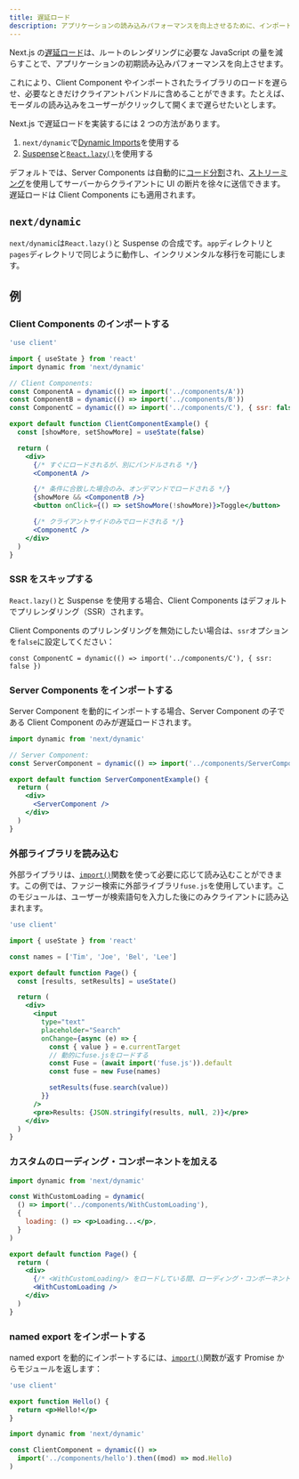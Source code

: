 ```yaml
---
title: 遅延ロード
description: アプリケーションの読み込みパフォーマンスを向上させるために、インポートされたライブラリとReactコンポーネントを遅延読み込みしてください。
---
```


Next.js の[遅延ロード](https://developer.mozilla.org/en-US/docs/Web/Performance/Lazy_loading)は、ルートのレンダリングに必要な JavaScript の量を減らすことで、アプリケーションの初期読み込みパフォーマンスを向上させます。

これにより、Client Component やインポートされたライブラリのロードを遅らせ、必要なときだけクライアントバンドルに含めることができます。たとえば、モーダルの読み込みをユーザーがクリックして開くまで遅らせたいとします。

Next.js で遅延ロードを実装するには 2 つの方法があります。

1. `next/dynamic`で[Dynamic Imports](#nextdynamic)を使用する
2. [Suspense](https://ja.react.dev/reference/react/Suspense)と[`React.lazy()`](https://ja.react.dev/reference/react/lazy)を使用する

デフォルトでは、Server Components は自動的に[コード分割](https://developer.mozilla.org/en-US/docs/Glossary/Code_splitting)され、[ストリーミング](/docs/app-router/building-your-application/routing/loading-ui-and-streaming)を使用してサーバーからクライアントに UI の断片を徐々に送信できます。遅延ロードは Client Components にも適用されます。

## `next/dynamic`

`next/dynamic`は`React.lazy()`と Suspense の合成です。`app`ディレクトリと`pages`ディレクトリで同じように動作し、インクリメンタルな移行を可能にします。

## 例

### Client Components のインポートする

```jsx title="app/page.js"
'use client'

import { useState } from 'react'
import dynamic from 'next/dynamic'

// Client Components:
const ComponentA = dynamic(() => import('../components/A'))
const ComponentB = dynamic(() => import('../components/B'))
const ComponentC = dynamic(() => import('../components/C'), { ssr: false })

export default function ClientComponentExample() {
  const [showMore, setShowMore] = useState(false)

  return (
    <div>
      {/* すぐにロードされるが、別にバンドルされる */}
      <ComponentA />

      {/* 条件に合致した場合のみ、オンデマンドでロードされる */}
      {showMore && <ComponentB />}
      <button onClick={() => setShowMore(!showMore)}>Toggle</button>

      {/* クライアントサイドのみでロードされる */}
      <ComponentC />
    </div>
  )
}
```

### SSR をスキップする

`React.lazy()`と Suspense を使用する場合、Client Components はデフォルトでプリレンダリング（SSR）されます。

Client Components のプリレンダリングを無効にしたい場合は、`ssr`オプションを`false`に設定してください：

```tsx
const ComponentC = dynamic(() => import('../components/C'), { ssr: false })
```

### Server Components をインポートする

Server Component を動的にインポートする場合、Server Component の子である Client Component のみが遅延ロードされます。

```jsx title="app/page.js"
import dynamic from 'next/dynamic'

// Server Component:
const ServerComponent = dynamic(() => import('../components/ServerComponent'))

export default function ServerComponentExample() {
  return (
    <div>
      <ServerComponent />
    </div>
  )
}
```

### 外部ライブラリを読み込む

外部ライブラリは、[`import()`](https://developer.mozilla.org/en-US/docs/Web/JavaScript/Reference/Operators/import)関数を使って必要に応じて読み込むことができます。この例では、ファジー検索に外部ライブラリ`fuse.js`を使用しています。このモジュールは、ユーザーが検索語句を入力した後にのみクライアントに読み込まれます。

```jsx title="app/page.js"
'use client'

import { useState } from 'react'

const names = ['Tim', 'Joe', 'Bel', 'Lee']

export default function Page() {
  const [results, setResults] = useState()

  return (
    <div>
      <input
        type="text"
        placeholder="Search"
        onChange={async (e) => {
          const { value } = e.currentTarget
          // 動的にfuse.jsをロードする
          const Fuse = (await import('fuse.js')).default
          const fuse = new Fuse(names)

          setResults(fuse.search(value))
        }}
      />
      <pre>Results: {JSON.stringify(results, null, 2)}</pre>
    </div>
  )
}
```

### カスタムのローディング・コンポーネントを加える

```jsx title="app/page.js"
import dynamic from 'next/dynamic'

const WithCustomLoading = dynamic(
  () => import('../components/WithCustomLoading'),
  {
    loading: () => <p>Loading...</p>,
  }
)

export default function Page() {
  return (
    <div>
      {/* <WithCustomLoading/> をロードしている間、ローディング・コンポーネントがレンダリングされる */}
      <WithCustomLoading />
    </div>
  )
}
```

### named export をインポートする

named export を動的にインポートするには、[`import()`](https://developer.mozilla.org/en-US/docs/Web/JavaScript/Reference/Operators/import)関数が返す Promise からモジュールを返します：

```jsx title="components/hello.js"
'use client'

export function Hello() {
  return <p>Hello!</p>
}
```

```jsx title="app/page.js"
import dynamic from 'next/dynamic'

const ClientComponent = dynamic(() =>
  import('../components/hello').then((mod) => mod.Hello)
)
```
